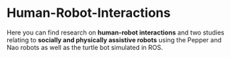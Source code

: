 # Human-Robot-Interactions
Here you can find research on **human-robot interactions** and two studies relating to **socially and physically assistive robots** using the Pepper and Nao robots as well as the turtle bot simulated in ROS. 
